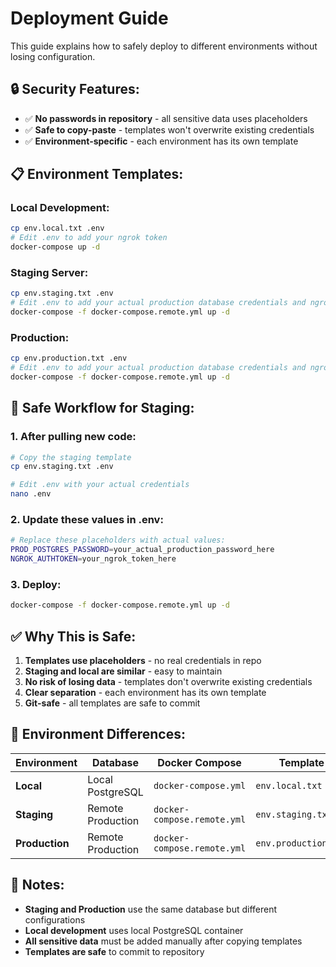 # Deployment Guide

This guide explains how to safely deploy to different environments without losing configuration.

## 🔒 **Security Features:**

- ✅ **No passwords in repository** - all sensitive data uses placeholders
- ✅ **Safe to copy-paste** - templates won't overwrite existing credentials
- ✅ **Environment-specific** - each environment has its own template

## 📋 **Environment Templates:**

### **Local Development:**
```bash
cp env.local.txt .env
# Edit .env to add your ngrok token
docker-compose up -d
```

### **Staging Server:**
```bash
cp env.staging.txt .env
# Edit .env to add your actual production database credentials and ngrok token
docker-compose -f docker-compose.remote.yml up -d
```

### **Production:**
```bash
cp env.production.txt .env
# Edit .env to add your actual production database credentials and ngrok token
docker-compose -f docker-compose.remote.yml up -d
```

## 🎯 **Safe Workflow for Staging:**

### **1. After pulling new code:**
```bash
# Copy the staging template
cp env.staging.txt .env

# Edit .env with your actual credentials
nano .env
```

### **2. Update these values in .env:**
```bash
# Replace these placeholders with actual values:
PROD_POSTGRES_PASSWORD=your_actual_production_password_here
NGROK_AUTHTOKEN=your_ngrok_token_here
```

### **3. Deploy:**
```bash
docker-compose -f docker-compose.remote.yml up -d
```

## ✅ **Why This is Safe:**

1. **Templates use placeholders** - no real credentials in repo
2. **Staging and local are similar** - easy to maintain
3. **No risk of losing data** - templates don't overwrite existing credentials
4. **Clear separation** - each environment has its own template
5. **Git-safe** - all templates are safe to commit

## 🔧 **Environment Differences:**

| Environment | Database | Docker Compose | Template |
|-------------|----------|----------------|----------|
| **Local** | Local PostgreSQL | `docker-compose.yml` | `env.local.txt` |
| **Staging** | Remote Production | `docker-compose.remote.yml` | `env.staging.txt` |
| **Production** | Remote Production | `docker-compose.remote.yml` | `env.production.txt` |

## 📝 **Notes:**

- **Staging and Production** use the same database but different configurations
- **Local development** uses local PostgreSQL container
- **All sensitive data** must be added manually after copying templates
- **Templates are safe** to commit to repository
